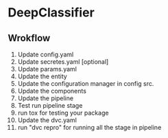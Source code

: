 # DeepClassifier

## Wrokflow

1. Update config.yaml
2. Update secretes.yaml [optional]
3. Update params.yaml
4. Update the entity
5. Update the configuration manager in config src.
6. Update the components
7. Update the pipeline
8. Test run pipeline stage
9. run tox for testing your package
10. Update the dvc.yaml
11. run "dvc repro" for running all the stage in pipeline
